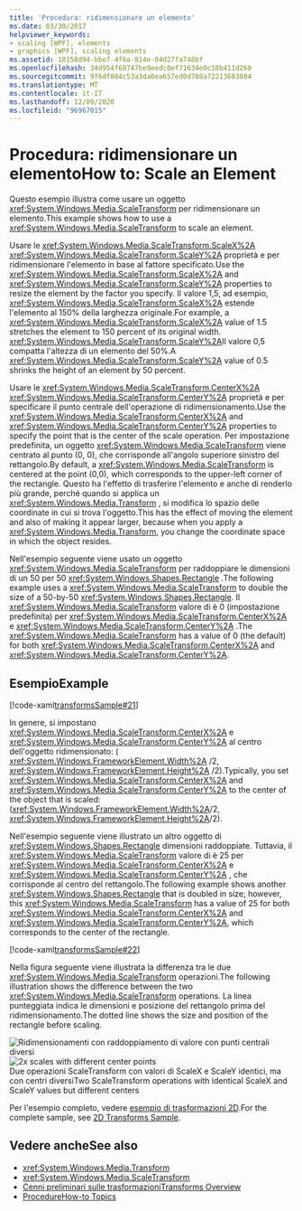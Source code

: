 ```yaml
---
title: 'Procedura: ridimensionare un elemento'
ms.date: 03/30/2017
helpviewer_keywords:
- scaling [WPF], elements
- graphics [WPF], scaling elements
ms.assetid: 18158d94-bbe7-4f6a-814e-84d27fa748bf
ms.openlocfilehash: 34d954f68747be9eedc0ef71634e0c18b411d260
ms.sourcegitcommit: 9f6df084c53a3da0ea657ed0d708a72213683084
ms.translationtype: MT
ms.contentlocale: it-IT
ms.lasthandoff: 12/09/2020
ms.locfileid: "96967015"
---
```

# <a name="how-to-scale-an-element"></a><span data-ttu-id="9e9af-102">Procedura: ridimensionare un elemento</span><span class="sxs-lookup"><span data-stu-id="9e9af-102">How to: Scale an Element</span></span>
<span data-ttu-id="9e9af-103">Questo esempio illustra come usare un oggetto <xref:System.Windows.Media.ScaleTransform> per ridimensionare un elemento.</span><span class="sxs-lookup"><span data-stu-id="9e9af-103">This example shows how to use a <xref:System.Windows.Media.ScaleTransform> to scale an element.</span></span>  
  
 <span data-ttu-id="9e9af-104">Usare le <xref:System.Windows.Media.ScaleTransform.ScaleX%2A> <xref:System.Windows.Media.ScaleTransform.ScaleY%2A> proprietà e per ridimensionare l'elemento in base al fattore specificato.</span><span class="sxs-lookup"><span data-stu-id="9e9af-104">Use the <xref:System.Windows.Media.ScaleTransform.ScaleX%2A> and <xref:System.Windows.Media.ScaleTransform.ScaleY%2A> properties to resize the element by the factor you specify.</span></span> <span data-ttu-id="9e9af-105">Il valore 1,5, ad esempio, <xref:System.Windows.Media.ScaleTransform.ScaleX%2A> estende l'elemento al 150% della larghezza originale.</span><span class="sxs-lookup"><span data-stu-id="9e9af-105">For example, a <xref:System.Windows.Media.ScaleTransform.ScaleX%2A> value of 1.5 stretches the element to 150 percent of its original width.</span></span> <span data-ttu-id="9e9af-106"><xref:System.Windows.Media.ScaleTransform.ScaleY%2A>Il valore 0,5 compatta l'altezza di un elemento del 50%.</span><span class="sxs-lookup"><span data-stu-id="9e9af-106">A <xref:System.Windows.Media.ScaleTransform.ScaleY%2A> value of 0.5 shrinks the height of an element by 50 percent.</span></span>  
  
 <span data-ttu-id="9e9af-107">Usare le <xref:System.Windows.Media.ScaleTransform.CenterX%2A> <xref:System.Windows.Media.ScaleTransform.CenterY%2A> proprietà e per specificare il punto centrale dell'operazione di ridimensionamento.</span><span class="sxs-lookup"><span data-stu-id="9e9af-107">Use the <xref:System.Windows.Media.ScaleTransform.CenterX%2A> and <xref:System.Windows.Media.ScaleTransform.CenterY%2A> properties to specify the point that is the center of the scale operation.</span></span> <span data-ttu-id="9e9af-108">Per impostazione predefinita, un oggetto <xref:System.Windows.Media.ScaleTransform> viene centrato al punto (0, 0), che corrisponde all'angolo superiore sinistro del rettangolo.</span><span class="sxs-lookup"><span data-stu-id="9e9af-108">By default, a <xref:System.Windows.Media.ScaleTransform> is centered at the point (0,0), which corresponds to the upper-left corner of the rectangle.</span></span> <span data-ttu-id="9e9af-109">Questo ha l'effetto di trasferire l'elemento e anche di renderlo più grande, perché quando si applica un <xref:System.Windows.Media.Transform> , si modifica lo spazio delle coordinate in cui si trova l'oggetto.</span><span class="sxs-lookup"><span data-stu-id="9e9af-109">This has the effect of moving the element and also of making it appear larger, because when you apply a <xref:System.Windows.Media.Transform>, you change the coordinate space in which the object resides.</span></span>  
  
 <span data-ttu-id="9e9af-110">Nell'esempio seguente viene usato un oggetto <xref:System.Windows.Media.ScaleTransform> per raddoppiare le dimensioni di un 50 per 50 <xref:System.Windows.Shapes.Rectangle> .</span><span class="sxs-lookup"><span data-stu-id="9e9af-110">The following example uses a <xref:System.Windows.Media.ScaleTransform> to double the size of a 50-by-50 <xref:System.Windows.Shapes.Rectangle>.</span></span> <span data-ttu-id="9e9af-111">Il <xref:System.Windows.Media.ScaleTransform> valore di è 0 (impostazione predefinita) per <xref:System.Windows.Media.ScaleTransform.CenterX%2A> e <xref:System.Windows.Media.ScaleTransform.CenterY%2A> .</span><span class="sxs-lookup"><span data-stu-id="9e9af-111">The <xref:System.Windows.Media.ScaleTransform> has a value of 0 (the default) for both <xref:System.Windows.Media.ScaleTransform.CenterX%2A> and <xref:System.Windows.Media.ScaleTransform.CenterY%2A>.</span></span>  
  
## <a name="example"></a><span data-ttu-id="9e9af-112">Esempio</span><span class="sxs-lookup"><span data-stu-id="9e9af-112">Example</span></span>  
 [!code-xaml[transformsSample#21](~/samples/snippets/csharp/VS_Snippets_Wpf/transformsSample/CS/ScaleTransformExample.xaml#21)]  
  
 <span data-ttu-id="9e9af-113">In genere, si impostano <xref:System.Windows.Media.ScaleTransform.CenterX%2A> e <xref:System.Windows.Media.ScaleTransform.CenterY%2A> al centro dell'oggetto ridimensionato: ( <xref:System.Windows.FrameworkElement.Width%2A> /2, <xref:System.Windows.FrameworkElement.Height%2A> /2).</span><span class="sxs-lookup"><span data-stu-id="9e9af-113">Typically, you set <xref:System.Windows.Media.ScaleTransform.CenterX%2A> and <xref:System.Windows.Media.ScaleTransform.CenterY%2A> to the center of the object that is scaled: (<xref:System.Windows.FrameworkElement.Width%2A>/2, <xref:System.Windows.FrameworkElement.Height%2A>/2).</span></span>  
  
 <span data-ttu-id="9e9af-114">Nell'esempio seguente viene illustrato un altro oggetto di <xref:System.Windows.Shapes.Rectangle> dimensioni raddoppiate. Tuttavia, il <xref:System.Windows.Media.ScaleTransform> valore di è 25 per <xref:System.Windows.Media.ScaleTransform.CenterX%2A> e <xref:System.Windows.Media.ScaleTransform.CenterY%2A> , che corrisponde al centro del rettangolo.</span><span class="sxs-lookup"><span data-stu-id="9e9af-114">The following example shows another <xref:System.Windows.Shapes.Rectangle> that is doubled in size; however, this <xref:System.Windows.Media.ScaleTransform> has a value of 25 for both <xref:System.Windows.Media.ScaleTransform.CenterX%2A> and <xref:System.Windows.Media.ScaleTransform.CenterY%2A>, which corresponds to the center of the rectangle.</span></span>  
  
 [!code-xaml[transformsSample#22](~/samples/snippets/csharp/VS_Snippets_Wpf/transformsSample/CS/ScaleTransformExample.xaml#22)]  
  
 <span data-ttu-id="9e9af-115">Nella figura seguente viene illustrata la differenza tra le due <xref:System.Windows.Media.ScaleTransform> operazioni.</span><span class="sxs-lookup"><span data-stu-id="9e9af-115">The following illustration shows the difference between the two <xref:System.Windows.Media.ScaleTransform> operations.</span></span> <span data-ttu-id="9e9af-116">La linea punteggiata indica le dimensioni e posizione del rettangolo prima del ridimensionamento.</span><span class="sxs-lookup"><span data-stu-id="9e9af-116">The dotted line shows the size and position of the rectangle before scaling.</span></span>  
  
 <span data-ttu-id="9e9af-117">![Ridimensionamenti con raddoppiamento di valore con punti centrali diversi](./media/wcpsdk-graphicsmm-scalecenter.gif "wcpsdk_graphicsmm_scalecenter")</span><span class="sxs-lookup"><span data-stu-id="9e9af-117">![2x scales with different center points](./media/wcpsdk-graphicsmm-scalecenter.gif "wcpsdk_graphicsmm_scalecenter")</span></span>  
<span data-ttu-id="9e9af-118">Due operazioni ScaleTransform con valori di ScaleX e ScaleY identici, ma con centri diversi</span><span class="sxs-lookup"><span data-stu-id="9e9af-118">Two ScaleTransform operations with identical ScaleX and ScaleY values but different centers</span></span>  
  
 <span data-ttu-id="9e9af-119">Per l'esempio completo, vedere [esempio di trasformazioni 2D](https://github.com/Microsoft/WPF-Samples/tree/master/Graphics/2DTransforms).</span><span class="sxs-lookup"><span data-stu-id="9e9af-119">For the complete sample, see [2D Transforms Sample](https://github.com/Microsoft/WPF-Samples/tree/master/Graphics/2DTransforms).</span></span>  
  
## <a name="see-also"></a><span data-ttu-id="9e9af-120">Vedere anche</span><span class="sxs-lookup"><span data-stu-id="9e9af-120">See also</span></span>

- <xref:System.Windows.Media.Transform>
- <xref:System.Windows.Media.ScaleTransform>
- [<span data-ttu-id="9e9af-121">Cenni preliminari sulle trasformazioni</span><span class="sxs-lookup"><span data-stu-id="9e9af-121">Transforms Overview</span></span>](transforms-overview.md)
- [<span data-ttu-id="9e9af-122">Procedure</span><span class="sxs-lookup"><span data-stu-id="9e9af-122">How-to Topics</span></span>](transformations-how-to-topics.md)
